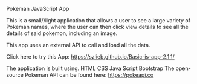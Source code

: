 Pokeman JavaScript App

 This is a small//light application that allows a user to see a large variety of Pokeman names, where the user can then click view details to see all the details of said pokemon, including an image.

 This app uses an external API to call and load all the data.

 Click here to try this App: https://szlieb.github.io/Basic-js-app-2.1.1/

The application is built using.
HTML
CSS
Java Script
Bootstrap
The open-source Pokeman API can be found here: https://pokeapi.co


